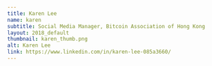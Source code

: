```yaml
---
title: Karen Lee
name: karen
subtitle: Social Media Manager, Bitcoin Association of Hong Kong
layout: 2018_default
thumbnail: karen_thumb.png
alt: Karen Lee
link: https://www.linkedin.com/in/karen-lee-085a3660/
---
```

